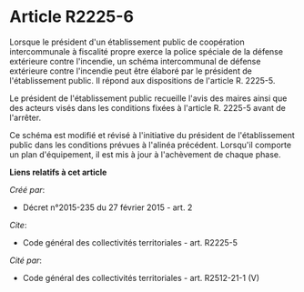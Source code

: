 # Article R2225-6

Lorsque le président d'un établissement public de coopération intercommunale à fiscalité propre exerce la police spéciale de
la défense extérieure contre l'incendie, un schéma intercommunal de défense extérieure contre l'incendie peut être élaboré
par le président de l'établissement public. Il répond aux dispositions de l'article R. 2225-5.

Le président de l'établissement public recueille l'avis des maires ainsi que des acteurs visés dans les conditions fixées à
l'article R. 2225-5 avant de l'arrêter.

Ce schéma est modifié et révisé à l'initiative du président de l'établissement public dans les conditions prévues à l'alinéa
précédent. Lorsqu'il comporte un plan d'équipement, il est mis à jour à l'achèvement de chaque phase.

**Liens relatifs à cet article**

_Créé par_:

  - Décret n°2015-235 du 27 février 2015 - art. 2

_Cite_:

  - Code général des collectivités territoriales - art. R2225-5

_Cité par_:

  - Code général des collectivités territoriales - art. R2512-21-1 (V)
